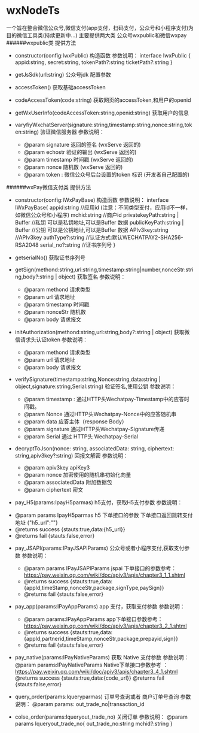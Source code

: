 # wxNodeTs
一个旨在整合微信公众号,微信支付(app支付，扫码支付，公众号和小程序支付)为目的微信工具类(持续更新中...)
主要提供两大类 公众号wxpublic和微信wxpay
######wxpublic类 提供方法
- constructor(config:IwxPublic) 构造函数
参数说明：
	interface IwxPublic {
		appid:string,
		secret:string,
		tokenPath?:string
		ticketPath?:string
	}
- getJsSdk(url:string) 公众号jdk 配置参数

- accessToken() 获取基础accessToken

- codeAccessToken(code:string) 获取网页的accessToken,和用户的openid

- getWxUserInfo(codeAccessToken:string,openid:string) 获取用户的信息

- varyfiyWxchatServer(signature:string,timestamp:string,nonce:string,token:string) 验证微信服务器
参数说明：
     * @param signature  返回的签名 (wxServe 返回的)
     * @param echostr 验证的输出 (wxServe 返回的)
     * @param timestamp  时间戳 (wxServe 返回的)
     * @param nonce  随机数 (wxServe 返回的)
     * @param token : 微信公众号后台设置的token 标识 (开发者自己配置的)

######wxPay微信支付类 提供方法
- constructor(config:IWxPayBase) 构造函数
参数说明：
	interface IWxPayBase{
		appid:string //应用id (注意：不同类型支付，应用id不一样，如微信公众号和小程序)
		mchid:string //商户id
		privatekeyPath:string | Buffer //私钥 可以是私钥地址,可以是Buffer 数据
		publicKeyPath:string  | Buffer //公钥 可以是公钥地址,可以是Buffer 数据
		APIv3key:string //APIv3key
		authType?:string //认证方式:默认WECHATPAY2-SHA256-RSA2048
		serial_no?:string //证书序列号
	}

- getserialNo() 获取证书序列号

- getSign(methond:string,url:string,timestamp:string|number,nonceStr:string,body?:string | object) 获取签名
参数说明：
	 * @param methond 请求类型
	 * @param url 请求地址
	 * @param timestamp  时间戳
	 * @param nonceStr 随机数
	 * @param body 请求报文

- initAuthorization(methond:string,url:string,body?:string | object) 获取微信请求头认证token
参数说明：
	 * @param methond 请求类型
	 * @param url 请求地址
	 * @param body 请求报文

- verifySignature(timestamp:string,Nonce:string,data:string | object,signature:string,Serial:string) 验证签名,使用公钥
参数说明：
	* @param timestamp : 通过HTTP头Wechatpay-Timestamp中的应答时间戳。
	* @param Nonce   通过HTTP头Wechatpay-Nonce中的应答随机串
	* @param data  应答主体（response Body）
	* @param signature  通过HTTP头Wechatpay-Signature传递
	* @param Serial 通过 HTTP头 Wechatpay-Serial

- decryptToJson(nonce: string, associatedData: string, ciphertext: string,apiv3key?:string) 回报文解密
参数说明：
	* @param apiv3key  apiKey3
	* @param nonce  加密使用的随机串初始化向量
	* @param associatedData  附加数据包
	* @param ciphertext   密文



- pay_H5(params:IpayH5parmas)  h5支付，获取H5支付参数
参数说明：
 * @param params IpayH5parmas  h5 下单接口的参数 下单接口返回跳转支付地址 {"h5_url":""}
 * @returns  success {stauts:true,data:{h5_url}}
 * @returns  fail {stauts:false,error}

- pay_JSAPI(params:IPayJSAPIParams) 公众号或者小程序支付,获取支付参数
参数说明：
     * @param params IPayJSAPIParams jspai 下单接口的参数参考：https://pay.weixin.qq.com/wiki/doc/apiv3/apis/chapter3_1_1.shtml
     * @returns  success {stauts:true,data:{appId,timeStamp,nonceStr,package,signType,paySign}}
     * @returns  fail {stauts:false,error}

- pay_app(params:IPayAppParams) app 支付，获取支付参数
参数说明：
	* @param params:IPayAppParams  app下单接口参数参考：https://pay.weixin.qq.com/wiki/doc/apiv3/apis/chapter3_2_1.shtml
	* @returns  success {stauts:true,data:{appId,partnerid,timeStamp,nonceStr,package,prepayid,sign}}
	* @returns  fail {stauts:false,error}


- pay_native(params:IPayNativeParams) 获取 Native 支付参数
参数说明：
	@param params:IPayNativeParams Native下单接口参数参考 ：https://pay.weixin.qq.com/wiki/doc/apiv3/apis/chapter3_4_1.shtml
	@returns  success {stauts:true,data:{code_url}}
	@returns  fail {stauts:false,error}


- query_order(params:Iqueryparmas) 订单号查询或者 商户订单号查询 
参数说明：
 @param params: out_trade_no|transaction_id 

- colse_order(params:Iqueryout_trade_no) 关闭订单
参数说明：
	@param params Iqueryout_trade_no{
		out_trade_no:string
		mchid?:string
	}